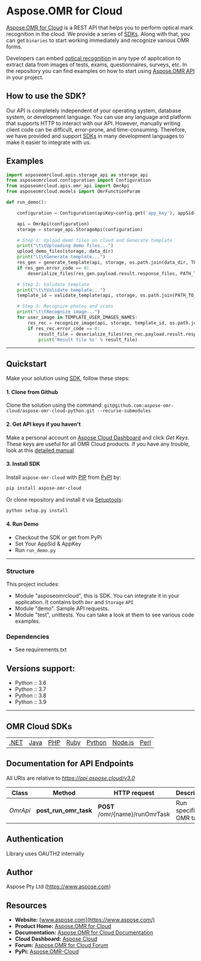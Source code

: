 # Aspose.OMR for Cloud

[Aspose.OMR for Cloud](https://products.aspose.cloud/omr/) is a REST API that helps you to perform optical mark recognition in the cloud. We provide a series of [SDKs](https://github.com/aspose-omr-cloud). Along with that, you can get `binaries` to start working immediately and recognize various OMR forms.

Developers can embed [optical recognition](https://en.wikipedia.org/wiki/Optical_mark_recognition) in any type of application to extract data from images of tests, exams, questionnaires, surveys, etc. In the repository you can find examples on how to start using [Aspose.OMR API](https://docs.aspose.cloud/omr/omr-api-specification/) in your project.

## How to use the SDK?

Our API is completely independent of your operating system, database system, or development language. You can use any language and platform that supports HTTP to interact with our API. However, manually writing client code can be difficult, error-prone, and time-consuming. Therefore, we have provided and support [SDKs](https://github.com/aspose-omr-cloud) in many development languages to make it easier to integrate with us.

## Examples

```python
import asposeomrcloud.apis.storage_api as storage_api
from asposeomrcloud.configuration import Configuration
from asposeomrcloud.apis.omr_api import OmrApi
from asposeomrcloud.models import OmrFunctionParam

def run_demo():

    configuration = Configuration(apiKey=config.get('app_key'), appSid=config.get('app_sid'))

    api = OmrApi(configuration)
    storage = storage_api.StorageApi(configuration)

    # Step 1: Upload demo files on cloud and Generate template
    print("\t\tUploading demo files...")
    upload_demo_files(storage, data_dir)
    print("\t\tGenerate template...")
    res_gen = generate_template(api, storage, os.path.join(data_dir, TEMPLATE_DST_NAME), LOGOS_FOLDER_NAME)
    if res_gen.error_code == 0:
        deserialize_files(res_gen.payload.result.response_files, PATH_TO_OUTPUT)

    # Step 2: Validate template
    print("\t\tValidate template...")
    template_id = validate_template(api, storage, os.path.join(PATH_TO_OUTPUT, TEMPLATE_IMAGE_NAME), PATH_TO_OUTPUT)

    # Step 3: Recognize photos and scans
    print("\t\tRecognize image...")
    for user_image in TEMPLATE_USER_IMAGES_NAMES:
        res_rec = recognize_image(api, storage, template_id, os.path.join(data_dir, user_image))
        if res_rec.error_code == 0:
            result_file = deserialize_files(res_rec.payload.result.response_files, PATH_TO_OUTPUT)[0]
            print('Result file %s' % result_file)
```
_________________________


## Quickstart
Make your solution using [SDK](https://github.com/aspose-omr-cloud), follow these steps:

#### 1. Clone from Github

Clone the solution using the command: `git@github.com:aspose-omr-cloud/aspose-omr-cloud-python.git --recurse-submodules`

#### 2. Get API keys if you haven't

Make a personal account on [Aspose Cloud Dashboard](https://dashboard.aspose.cloud/#/) and click _Get Keys_. These keys are useful for all OMR Cloud products. If you have any trouble, look at this [detailed manual](https://docs.aspose.cloud/omr/quickstart/).

#### 3. Install SDK

Install `aspose-omr-cloud` with [PIP](https://pypi.org/project/pip/) from [PyPI](https://pypi.org/) by:

```sh
pip install aspose-omr-cloud
```

Or clone repository and install it via [Setuptools](http://pypi.python.org/pypi/setuptools): 

```sh
python setup.py install
```

#### 4. Run Demo

  * Checkout the SDK or get from PyPi 
  * Set Your AppSid & AppKey
  * Run `run_demo.py`
 
--------------------------- 

### Structure

This project includes:

- Module "asposeomrcloud", this is SDK. You can integrate it in your application. It contains both `Omr` and `Storage` `API`
- Module "demo". Sample API requests.
- Module "test", unittests. You can take a look at them to see various code examples.

### Dependencies
- See requirements.txt

## Versions support:
- Python :: 3.6
- Python :: 3.7
- Python :: 3.8
- Python :: 3.9

_________________________

## OMR Cloud SDKs

||||||||
|--------------|----------|-------|-------|-------|---------|---------|
|[.NET](https://github.com/aspose-omr-cloud/aspose-omr-cloud-dotnet)|[Java](https://github.com/aspose-omr-cloud/aspose-omr-cloud-java)|[PHP](https://github.com/aspose-omr-cloud/aspose-omr-cloud-php)|[Ruby](https://github.com/aspose-omr-cloud/aspose-omr-cloud-ruby)|[Python](https://github.com/aspose-omr-cloud/aspose-omr-cloud-python)|[Node.js](https://github.com/aspose-omr-cloud/aspose-omr-cloud-nodejs)|[Perl](https://github.com/aspose-omr-cloud/aspose-omr-cloud-perl)

## Documentation for API Endpoints

All URIs are relative to *https://api.aspose.cloud/v3.0*

Class | Method | HTTP request | Description
------------ | ------------- | ------------- | -------------
*OmrApi* | **post_run_omr_task** | **POST** /omr/{name}/runOmrTask | Run specific OMR task


## Authentication

Library uses OAUTH2 internally

## Author

Aspose Pty Ltd (https://www.aspose.com)

## Resources

+ **Website:** [www.aspose.com](https://www.aspose.com/)
+ **Product Home:** [Aspose.OMR for Cloud](https://products.aspose.cloud/omr)
+ **Documentation:** [Aspose.OMR for Cloud Documentation](https://docs.aspose.cloud/omr/)
+ **Cloud Dashboard:** [Aspose Cloud](https://dashboard.aspose.cloud/)
+ **Forum:** [Aspose.OMR for Cloud Forum](https://forum.aspose.cloud/c/omr)
+ **PyPi:** [Aspose.OMR-Cloud](https://pypi.org/project/aspose-omr-cloud/)